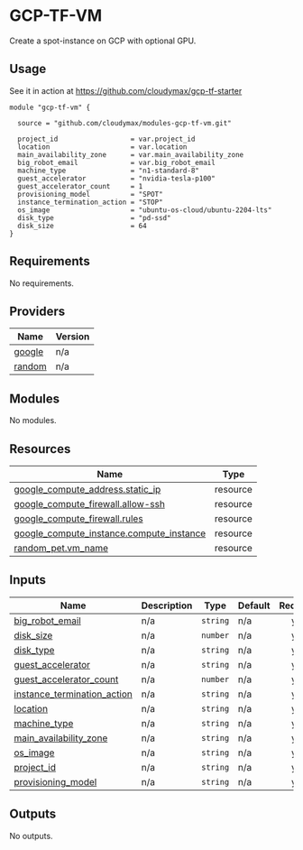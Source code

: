 # GCP-TF-VM

Create a spot-instance on GCP with optional GPU.


## Usage

See it in action at https://github.com/cloudymax/gcp-tf-starter

```hcl
module "gcp-tf-vm" {

  source = "github.com/cloudymax/modules-gcp-tf-vm.git"

  project_id                  = var.project_id
  location                    = var.location
  main_availability_zone      = var.main_availability_zone
  big_robot_email             = var.big_robot_email
  machine_type                = "n1-standard-8"
  guest_accelerator           = "nvidia-tesla-p100"
  guest_accelerator_count     = 1
  provisioning_model          = "SPOT"
  instance_termination_action = "STOP"
  os_image                    = "ubuntu-os-cloud/ubuntu-2204-lts"
  disk_type                   = "pd-ssd"
  disk_size                   = 64
}
```

<!-- BEGIN_TF_DOCS -->
## Requirements

No requirements.

## Providers

| Name | Version |
|------|---------|
| <a name="provider_google"></a> [google](#provider\_google) | n/a |
| <a name="provider_random"></a> [random](#provider\_random) | n/a |

## Modules

No modules.

## Resources

| Name | Type |
|------|------|
| [google_compute_address.static_ip](https://registry.terraform.io/providers/hashicorp/google/latest/docs/resources/compute_address) | resource |
| [google_compute_firewall.allow-ssh](https://registry.terraform.io/providers/hashicorp/google/latest/docs/resources/compute_firewall) | resource |
| [google_compute_firewall.rules](https://registry.terraform.io/providers/hashicorp/google/latest/docs/resources/compute_firewall) | resource |
| [google_compute_instance.compute_instance](https://registry.terraform.io/providers/hashicorp/google/latest/docs/resources/compute_instance) | resource |
| [random_pet.vm_name](https://registry.terraform.io/providers/hashicorp/random/latest/docs/resources/pet) | resource |

## Inputs

| Name | Description | Type | Default | Required |
|------|-------------|------|---------|:--------:|
| <a name="input_big_robot_email"></a> [big\_robot\_email](#input\_big\_robot\_email) | n/a | `string` | n/a | yes |
| <a name="input_disk_size"></a> [disk\_size](#input\_disk\_size) | n/a | `number` | n/a | yes |
| <a name="input_disk_type"></a> [disk\_type](#input\_disk\_type) | n/a | `string` | n/a | yes |
| <a name="input_guest_accelerator"></a> [guest\_accelerator](#input\_guest\_accelerator) | n/a | `string` | n/a | yes |
| <a name="input_guest_accelerator_count"></a> [guest\_accelerator\_count](#input\_guest\_accelerator\_count) | n/a | `number` | n/a | yes |
| <a name="input_instance_termination_action"></a> [instance\_termination\_action](#input\_instance\_termination\_action) | n/a | `string` | n/a | yes |
| <a name="input_location"></a> [location](#input\_location) | n/a | `string` | n/a | yes |
| <a name="input_machine_type"></a> [machine\_type](#input\_machine\_type) | n/a | `string` | n/a | yes |
| <a name="input_main_availability_zone"></a> [main\_availability\_zone](#input\_main\_availability\_zone) | n/a | `string` | n/a | yes |
| <a name="input_os_image"></a> [os\_image](#input\_os\_image) | n/a | `string` | n/a | yes |
| <a name="input_project_id"></a> [project\_id](#input\_project\_id) | n/a | `string` | n/a | yes |
| <a name="input_provisioning_model"></a> [provisioning\_model](#input\_provisioning\_model) | n/a | `string` | n/a | yes |

## Outputs

No outputs.
<!-- END_TF_DOCS -->
